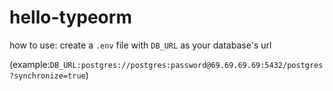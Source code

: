 # hello-typeorm

how to use: create a `.env` file with `DB_URL` as your database's url

(example:`DB_URL:postgres://postgres:password@69.69.69.69:5432/postgres?synchronize=true`)
